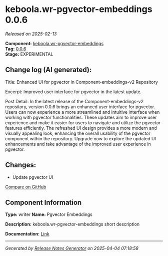 #  keboola.wr-pgvector-embeddings 0.0.6

_Released on 2025-02-13_

**Component:** [keboola.wr-pgvector-embeddings](https://github.com/keboola/component-embeddings-v2)  
**Tag:** [0.0.6](https://github.com/keboola/component-embeddings-v2/releases/tag/0.0.6)  
**Stage:** EXPERIMENTAL


## Change log (AI generated):
Title:
Enhanced UI for pgvector in Component-embeddings-v2 Repository

Excerpt:
Improved user interface for pgvector in the latest update.

Post Detail:
In the latest release of the Component-embeddings-v2 repository, version 0.0.6 brings an enhanced user interface for pgvector. Users can now experience a more streamlined and intuitive interface when working with pgvector functionalities. These updates aim to improve user experience and make it easier for users to navigate and utilize the pgvector features efficiently. The refreshed UI design provides a more modern and visually appealing look, enhancing the overall usability of the pgvector component within the repository. Upgrade now to explore the updated UI enhancements and take advantage of the improved user experience in pgvector.



## Changes:



- Update pgvector UI 





[Compare on GitHub](https://github.com/keboola/component-embeddings-v2/compare/0.0.5...0.0.6)



## Component Information
**Type:** writer
**Name:** Pgvector Embeddings

**Description:** keboola.wr-pgvector-embeddings short description


**Documentation:** [Link](https://github.com/keboola/component-embeddings-v2/blob/master/README.md)



---
_Generated by [Release Notes Generator](https://github.com/keboola/release-notes-generator)
on 2025-04-04 07:18:58_
